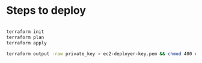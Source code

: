 # Steps to deploy

```bash

terraform init
terraform plan
terraform apply

terraform output -raw private_key > ec2-deployer-key.pem && chmod 400 ec2-deployer-key.pem
```
